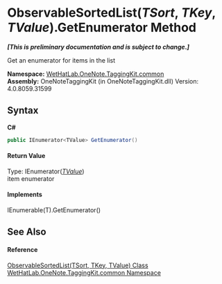 # ObservableSortedList(*TSort*, *TKey*, *TValue*).GetEnumerator Method 
 _**\[This is preliminary documentation and is subject to change.\]**_

Get an enumerator for items in the list

**Namespace:**&nbsp;<a href="bcdbab9c-63d1-48a4-6937-af53fb8d9a55">WetHatLab.OneNote.TaggingKit.common</a><br />**Assembly:**&nbsp;OneNoteTaggingKit (in OneNoteTaggingKit.dll) Version: 4.0.8059.31599

## Syntax

**C#**<br />
``` C#
public IEnumerator<TValue> GetEnumerator()
```


#### Return Value
Type: IEnumerator(<a href="89870249-f56d-ac32-0b8d-d26e5712ecac">*TValue*</a>)<br />item enumerator

#### Implements
IEnumerable(T).GetEnumerator()<br />

## See Also


#### Reference
<a href="89870249-f56d-ac32-0b8d-d26e5712ecac">ObservableSortedList(TSort, TKey, TValue) Class</a><br /><a href="bcdbab9c-63d1-48a4-6937-af53fb8d9a55">WetHatLab.OneNote.TaggingKit.common Namespace</a><br />